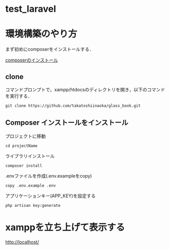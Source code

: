 # test_laravel

# 環境構築のやり方
まず初めにcomposerをインストールする．

[composerのインストール](https://laraweb.net/surrounding/1669/)

## clone
コマンドプロンプトで，xampp/htdocsのディレクトリを開き，以下のコマンドを実行する．

    git clone https://github.com/takatoshiinaoka/glass_book.git

## Composer インストールをインストール
プロジェクトに移動

    cd projectName
    
ライブラリインストール

    composer install
    
.envファイルを作成(.env.exampleをcopy)

    copy .env.example .env 
    
アプリケーションキー(APP_KEY)を設定する

    php artisan key:generate

# xamppを立ち上げて表示する

[http://localhost/](http://localhost/)
